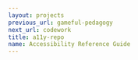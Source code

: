 ```yaml
---
layout: projects
previous_url: gameful-pedagogy
next_url: codework
title: a11y-repo
name: Accessibility Reference Guide
---
```

